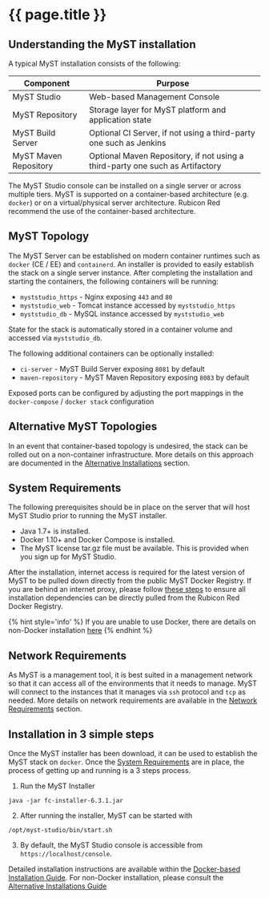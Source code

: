 # {{ page.title }}

<!-- toc -->

## Understanding the MyST installation

A typical MyST installation consists of the following:

| Component | Purpose |
| --------- | ----------- |
| MyST Studio | Web-based Management Console |
| MyST Repository | Storage layer for MyST platform and application state |
| MyST Build Server | Optional CI Server, if not using a third-party one such as Jenkins |
| MyST Maven Repository | Optional Maven Repository, if not using a third-party one such as Artifactory |

The MyST Studio console can be installed on a single server or across multiple tiers. MyST is supported on a container-based architecture (e.g. `docker`) or on a virtual/physical server architecture. Rubicon Red recommend the use of the container-based architecture.

## MyST Topology

The MyST Server can be established on modern container runtimes such as `docker` (CE / EE) and `containerd`. An installer is provided to easily establish the stack on a single server instance. After completing the installation and starting the containers, the following containers will be running:

- `myststudio_https` - Nginx exposing `443` and `80`
- `myststudio_web` - Tomcat instance accessed by `myststudio_https`
- `myststudio_db` - MySQL instance accessed by `myststudio_web`

State for the stack is automatically stored in a container volume and accessed via `myststudio_db`.

The following additional containers can be optionally installed:
- `ci-server` - MyST Build Server exposing `8081` by default
- `maven-repository` - MyST Maven Repository exposing `8083` by default

Exposed ports can be configured by adjusting the port mappings in the `docker-compose` / `docker stack` configuration

## Alternative MyST Topologies

In an event that container-based topology is undesired, the stack can be rolled out on a non-container infrastructure. More details on this approach are documented in the [Alternative Installations](/installation/myst-studio/alternatives) section.

## System Requirements

The following prerequisites should be in place on the server that will host MyST Studio prior to running the MyST installer.

 * Java 1.7+ is installed.
 * Docker 1.10+ and Docker Compose is installed.
 * The MyST license tar.gz file must be available. This is provided when you sign up for MyST Studio.

 After the installation, internet access is required for the latest version of MyST to be pulled down directly from the public MyST Docker Registry. If you are behind an internet proxy, please follow [these steps](https://rubiconred.gitbooks.io/myst-help-center/content/how-do-i-setup-myst-and-associated-components-to-use-an-internet-proxy.html) to ensure all installation dependencies can be directly pulled from the Rubicon Red Docker Registry.

 {% hint style='info' %}
 If you are unable to use Docker, there are details on non-Docker installation [here](alternatives/README.md)
 {% endhint %}

## Network Requirements

As MyST is a management tool, it is best suited in a management network so that it can access all of the environments that it needs to manage. MyST will connect to the instances that it manages via `ssh` protocol and `tcp` as needed. More details on network requirements are available in the [Network Requirements](/installation/myst-studio/docker/#network-requirements) section.

## Installation in 3 simple steps

Once the MyST installer has been download, it can be used to establish the MyST stack on `docker`. Once the [System Requirements](#system-requirements) are in place, the process of getting up and running is a 3 steps process.

1. Run the MyST Installer
```
java -jar fc-installer-6.3.1.jar
```
2. After running the installer, MyST can be started with
```
/opt/myst-studio/bin/start.sh
```
3. By default, the MyST Studio console is accessible from  `https://localhost/console`.

Detailed installation instructions are available within the [Docker-based Installation Guide](/installation/myst-studio/docker/). For non-Docker installation, please consult the [Alternative Installations Guide](/installation/myst-studio/alternatives/)
